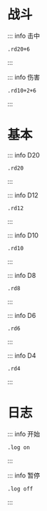 # 战斗
::: info 击中
```
.rd20+6
```
:::

::: info 伤害
```
.rd10+2+6
```
:::

# 基本
::: info D20
```
.rd20
```
:::

::: info D12
```
.rd12
```
:::

::: info D10
```
.rd10
```
:::

::: info D8
```
.rd8
```
:::

::: info D6
```
.rd6
```
:::

::: info D4
```
.rd4
```
:::

# 日志
::: info 开始
```
.log on
```
:::

::: info 暂停
```
.log off
```
:::
